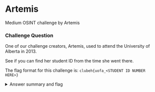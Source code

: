 # Artemis

Medium OSINT challenge by Artemis

### Challenge Question

One of our challenge creators, Artemis, used to attend the University of Alberta in 2013.  

See if you can find her student ID from the time she went there.

The flag format for this challenge is: `clubeh{uofa_<STUDENT ID NUMBER HERE>}`

<details> 
  <summary>Answer summary and flag</summary>
  
  Steps:
  1. Go to the discord profile of the creator artemis
  2. Go to github link to find the student ID
  
  Flag: clubeh{uofa_676713106071}
</details>
